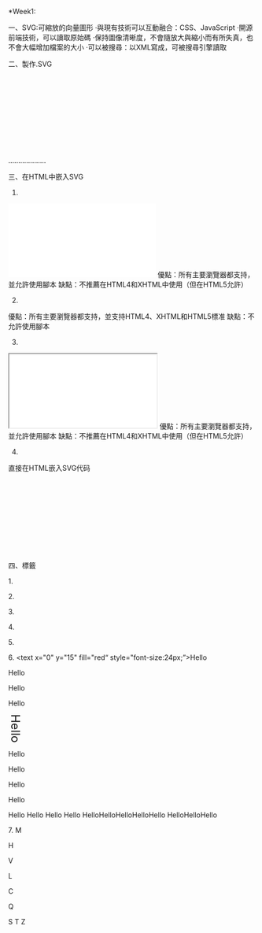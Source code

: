 *Week1:

一、SVG:可縮放的向量圖形
‧與現有技術可以互動融合：CSS、JavaScript
‧開源前端技術，可以讀取原始碼
‧保持圖像清晰度，不會隨放大與縮小而有所失真，也不會大幅增加檔案的大小
‧可以被搜尋：以XML寫成，可被搜尋引擎讀取

二、製作.SVG
<?xml version="1.0" standalone="no"?>
<!DOCTYPE svg>
<svg width="100%" height="100%" version="1.1"
xmlns="http://www.w3.org/2000/svg">

...................
</svg>

三、在HTML中嵌入SVG

1.
<embed src="檔名.svg" type="image/svg+xml" />
優點：所有主要瀏覽器都支持，並允許使用腳本
缺點：不推薦在HTML4和XHTML中使用（但在HTML5允許）

2.
<object data="檔名.svg" type="image/svg+xml"></object>
優點：所有主要瀏覽器都支持，並支持HTML4、XHTML和HTML5標准
缺點：不允許使用腳本

3.
<iframe src="circle1.svg"></iframe>
優點：所有主要瀏覽器都支持，並允許使用腳本
缺點：不推薦在HTML4和XHTML中使用（但在HTML5允許）

4.
直接在HTML嵌入SVG代码
<html>
	<body>
		<svg xmlns="http://www.w3.org/2000/svg" version="1.1">...</svg>
	</body>
</html>

四、標籤

1.<rect>
<rect x="33" y="34" rx="10" ry="10" fill="white" stroke="black" stoke-width="3" width="75" height="75"/>

2.<circle>
<circle cx="80" cy="73" r="44" fill="#FF4343" stroke="#890000" stroke-width="5" />

3.<ellipse>
<ellipse cx="100" cy="75" rx="67" ry="44" fill="#77DD47" stroke="#246614" stroke-width="5"/>

4.<polygon>
<polygon fill="#68EADD" points="151,39 163,63 189,66 170,85 175,111 151,99 127,111 132,85 113,66 139,63 "/>

5.<line>
<line x1="0" y1="0" x2="300" y2="300" stroke="black" stroke-width="2"/>

6.<text>
<text x="0" y="15" fill="red“ style="font-size:24px;”>Hello</text>

<text x="0,20,50,80,120" y="60,80,70,55,60">Hello</text>

<text x="10" y="90" fill="red" rotate="30">Hello</text>

<text x="100" y="90" rotate="30,40,50,70,90" >Hello</text>

<text x="180" y="15" fill="red" style="font-size:24px; writing-mode: tb;">Hello</text>

<text x="180" y="100" textLength="100" lengthAdjust="spacing">Hello</text>

<text x="180" y="120" textLength="100" lengthAdjust="spacingAndGlyphs">Hello</text>

<text x="0,10,20,30,40" y="30">Hello</text>

<text x="0" y="60" dx="0,10,20,30,40">Hello</text>

<text>
  <tspan x="50" y="20" fill="brown">Hello</tspan>
  <tspan x="10" y="40" fill="pink">Hello</tspan>
  <tspan x="10,20,30,60,90" y="60" fill="blue">Hello</tspan>
  <tspan x="10" y="80,90,80,85,100" fill="black">Hello</tspan>
</text>

<defs>
 	<path id="a1" d="M0 50 C150 150 100 -50 300 50" stroke="#000" fill="none"/>
</defs>
<text>
	<textPath xlink:href="#a1">HelloHelloHelloHelloHello</textPath>
</text>
<text dy="30">
   <textPath startOffset="30%" xlink:href="#a1">HelloHelloHello</textPath>
</text>

7.<path>
M
<path d="M0 0" stroke="black"/>

H
<path d="M0 0 H50" stroke="black"/>

V
<path d="M0 0 V50" stroke="black"/>

L
<path d="M0 0 L50 50" stroke="black"/>

C
<path d="M0 0 C40 40,60 40,100,0" stroke="black" fill="none"/>

Q
<path d="M0 0 Q50 50, 100 0" stroke="black" fill="none"/>

S
T
Z


